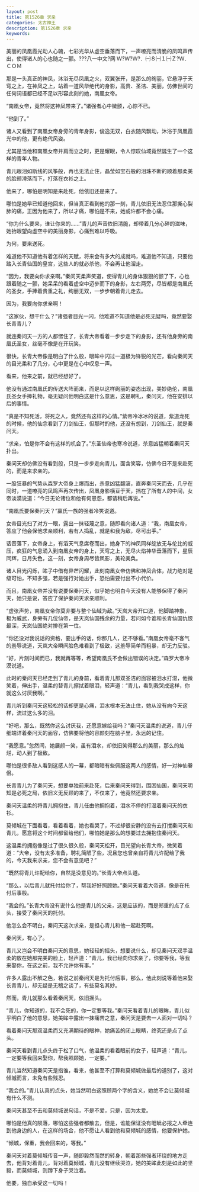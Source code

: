 ```yaml
---
layout: post
title: 第1526章 求亲
categories: 太古神王
description: 第1526章 求亲
keywords:
---
```


美丽的凤凰霞光动人心魄，七彩光华从虚空垂落而下，一声嘹亮而清脆的凤鸣声传出，使得诸人的心也随之一颤。???八一中文?网  Ｗ?Ｗ?Ｗ?．㈠８㈠１㈠Ｚ?Ｗ．ＣＯＭ

那是一头真正的神凤，沐浴无尽凤凰之火，双翼张开，是那么的绚丽，它悬浮于天穹之上，在神凤之上，站着一道风华绝代的身影，高贵、圣洁、美丽，仿佛世间的任何词语都已经不足以形容此刻的她，南凰女帝。

“南凰女帝，竟然将这神凤带来了。”诸强者心中微颤，心惊不已。

“他到了。”

诸人又看到了南凰女帝身旁的青年身影，俊逸无双，白衣随风飘动，沐浴于凤凰霞光中的他，更有绝代风姿。

尤其是当他和南凰女帝并肩而立之时，更是耀眼，令人惊叹仙域竟然诞生了一个这样的青年人物。

青儿眼泪如断线的风筝般，再也无法止住，晶莹如宝石般的泪珠不断的顺着那柔美的脸颊滑落而下，打落在衣衫之上。

他来了，哪怕是明知是来赴死，他依旧还是来了。

哪怕是她早已知道他回来，但当真正看到他的那一刻，青儿依旧无法忍住那撕心裂肺的痛，正因为他来了，所以才痛，哪怕是不来，她或许都不会心痛。

“你为什么要来，谁让你来的……”青儿的声音依旧清脆，却带着几分心碎的滋味，她抬眼望向虚空中的美丽身影，心痛到难以呼吸。

为何，要来送死。

难道他不知道他有着怎样的天赋，将来会有多大的成就吗，难道他不知道，只要他踏入长青仙国的皇宫，这些人的就必杀他，不会再让他溜走。

“因为，我要向你求亲啊。”秦问天柔声笑道，使得青儿的身体狠狠的颤了下，心也跟着随之一颤，她呆呆的看着虚空中迈步而下的身影，左右两旁，尽皆都是南凰氏的圣女，手捧着贵重之礼，绚丽无双，一步步朝着青儿走去。

因为，我要向你求亲啊！

“这家伙，想干什么？”诸强者目光一闪，他难道不知道他是必死无疑吗，竟然要娶长青青儿？

就连秦问天一方的人都愣住了，长青大帝看着一步步走下的身影，还有他身旁的南凰氏圣女，丝毫不像是在开玩笑。

很快，长青大帝像是明白了什么般，眼眸中闪过一道极为锋锐的光芒，看向秦问天的目光柔和了几分，心中更是在心中叹息一声。

看来，他来之前，就已经想好了。

他没有通过南凰氏的传送大阵而来，而是以这样绚丽的姿态出现，美妙绝伦，南凰氏圣女手捧礼物，毫无疑问他明白这是什么意思，这是聘礼，秦问天，他在安排以后的事情。

“真是不知死活，将死之人，竟然还有这样的心情。”紫帝冷冰冰的说道，紫道龙死的时候，他的仙念看到了刀剑仙王，但那时的他，还没有想到，刀剑仙王，就是秦问天。

“求亲，怕是你不会有这样的机会了。”东圣仙帝也寒冷说道，杀意凶猛朝着秦问天扑出。

秦问天却仿佛没有看到般，只是一步步走向青儿，面含笑容，仿佛今日不是来赴死的，而是来求亲的。

一股狂暴的气势从森罗大帝身上爆而出，杀意凶猛翻滚，直奔秦问天而去，几乎在同时，一道嘹亮的凤鸣声再次传出，凤凰身影横亘于天，挡在了所有人的中间，女帝淡漠说道：“今日无论诸位和他有何恩怨，都请稍后再说。”

“南凰氏要保秦问天？”赢氏一族的强者冷笑说道。

女帝目光扫了对方一眼，露出一抹轻蔑之意，随即看向诸人道：“我，南凰女帝，答应了他会保他求亲顺利，若有人捣乱，就是和我为敌，尽可出手。”

话音落下，女帝身上，有滔天气息席卷而出，她身下的神凤同样绽放无与伦比的威压，疯狂的气息涌入到南凰女帝的身上，天穹之上，无尽火焰神华垂落而下，星辰同辉，日月失色，这一刻，女帝身周尽皆凤影，美轮美奂。

诸人目光闪烁，眸子中借有异芒闪耀，此刻南凰女帝仿佛和神凤合体，战力绝对是级可怕，不知多强，若是强行对她出手，恐怕需要付出不小代价。

而且，南凰女帝并没有说要保秦问天，似乎她也明白今天没有人能够保得了秦问天，她只是说，答应了保护秦问天求亲顺利。

“虚张声势，南凰女帝你莫非要与整个仙域为敌。”天岚大帝开口道，他脚踏神象，极为威武，身旁有几位仙帝，是天岚仙国残余的力量，若问如今谁和长青仙国仇恨最深，天岚仙国绝对排在第一位。

“你还没对我说话的资格，要出手的话，你那几人，还不够看。”南凰女帝毫不客气的羞辱说道，天岚大帝瞬间脸色难看到了极致，这羞辱简单而粗暴，却无力反驳。

“好，片刻时间而已，我就再等等，希望南凰氏不会做出错误的决定。”森罗大帝冷漠说道。

此时的秦问天已经走到了青儿的身前，看着青儿那双圣洁的面容被泪水打湿，他微笑着，伸出手，温柔的替青儿擦拭着眼泪，轻声道：“青儿，看到我哭成这样，你就这么讨厌我啊。”

青儿听到秦问天这轻松的话却更是心痛，泪水根本无法止住，她从没有向今天这样，流过这么多的泪。

“好吧，那么，既然你这么讨厌我，还愿意嫁给我吗？”秦问天温柔的说道，青儿仔细端详着秦问天的面容，仿佛要将他的容颜刻在脑子里，永远的记住。

“我愿意。”忽然间，她展颜一笑，虽有泪水，却依旧笑得那么的美丽，那么的灿烂，动人到了极致。

哪怕是很多敌人看到这感人的一幕，都暗暗有些佩服这两人的感情，好一对神仙眷侣。

长青青儿为了秦问天，想要单独前来赴死，后来秦问天得到，围困仙国，秦问天明知是必死之局，依旧义无反顾的来了，不仅来了，他竟然还要求亲。

秦问天温柔的将青儿拥抱住，青儿任由他拥抱着，泪水不停的打湿着秦问天的衣衫。

莫倾城在下面看着，看着看着，她也看哭了，不过却很安静的没有去打搅秦问天和青儿，愿意将这个时间都留给他们，哪怕她是那么的想要过去拥抱住秦问天。

这温柔的拥抱像是过了很久很久般，秦问天松开，目光望向长青大帝，微笑着道：“大帝，没有太多准备，聘礼简陋了些，况且您也曾亲自将青儿许配给了我的，今天我来求亲，您不会有意见吧？”

“既然将青儿许配给你，自然是没意见的。”长青大帝点头道。

“那么，以后青儿就托付给你了，帮我好好照顾她。”秦问天看着大帝道，像是在托付后事般。

“我会的。”长青大帝没有说什么他是青儿的父亲，这是应该的，而是郑重的点了点头，接受了秦问天的托付。

他怎么会不明白，秦问天这次求亲，是担心青儿和他一起赴死啊。

秦问天，有心了。

青儿又岂会不明白秦问天的意思，她轻轻的摇头，想要说什么，却见秦问天双手温柔的放在她那完美的脸上，轻声道：“青儿，我已经向你求亲了，你要等我，等我来娶你，在这之前，我不允许你有事。”

许多人露出不解之色，若说之前秦问天是为托付后事，那么，他此刻说等着他来娶长青青儿，却无疑是无稽之谈了，有些莫名其妙。

然而，青儿就那么看着秦问天，依旧摇头。

“青儿，你知道的，我不会死的，你一定要等我。”秦问天看着青儿的眼眸，青儿似乎明白了他的意思，她美眸中露出一抹痛苦之意，秦问天是要去一人面对一切吗？

看着秦问天那双温柔而又充满期待的眼神，她痛苦的闭上眼睛，终究还是点了点头。

秦问天看到青儿点头终于松了口气，他温柔的看着眼前的女子，轻声道：“青儿，一定要等我回来娶你，帮我照顾她，一定要。”

青儿当然知道秦问天是指谁，看来，他甚至不打算和莫倾城做最后的道别了，这对倾城而言，未免有些残忍。

“我会的。”青儿认真的点头，她当然明白这照顾两个字的含义，她绝不会让莫倾城有什么不测。

秦问天甚至不去和莫倾城说句话，不是不爱，只是，因为太爱。

哪怕是他真的陨落，哪怕这些强者都散去，但是，谁能保证没有睚眦必报之人牵连到他身边的人，在这样的场合，他不愿让人看到他和莫倾城的感情，他要保护她。

“倾城，保重，我会回来的，等我。”

秦问天对着莫倾城传音一声，随即毅然而然的转身，朝着那些强者环绕的地方走去，他背对着青儿，背对着莫倾城，青儿没有继续哭泣，她的美眸此刻是如此的坚毅，而莫倾城，则蹲下身子哭泣着。

他要，独自承受这一切吗！
